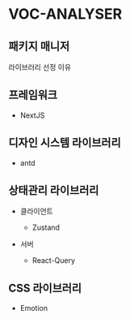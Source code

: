 # VOC-ANALYSER

## 패키지 매니저

라이브러리 선정 이유

## 프레임워크

- NextJS

## 디자인 시스템 라이브러리

- antd

## 상태관리 라이브러리

- 클라이언트

  - Zustand

- 서버
  - React-Query

## CSS 라이브러리

- Emotion
